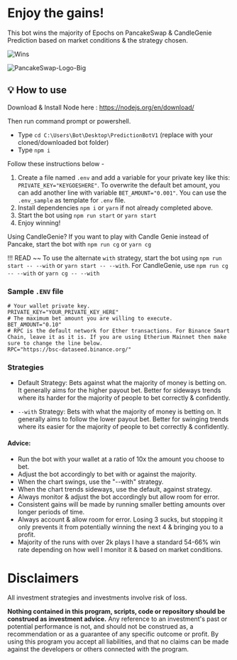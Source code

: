 # Enjoy the gains!

This bot wins the majority of Epochs on PancakeSwap & CandleGenie Prediction based on market conditions & the strategy chosen.

![Wins](https://user-images.githubusercontent.com/93492689/139600566-39dd4cdb-b895-4988-9b08-a487dc5f562e.png)

![PancakeSwap-Logo-Big](https://user-images.githubusercontent.com/37302442/142642313-475cd6f8-0050-4925-8604-0c0370b0a69c.png)

## 💡 How to use

Download & Install Node here :
https://nodejs.org/en/download/

Then run command prompt or powershell.  

- Type ``cd C:\Users\Bot\Desktop\PredictionBotV1`` (replace with your cloned/downloaded bot folder)
- Type ``npm i``

Follow these instructions below -

1. Create a file named ``.env`` and add a variable for your private key like this: ``PRIVATE_KEY="KEYGOESHERE"``. To overwrite the default bet amount, you can add another line with variable ``BET_AMOUNT="0.001"``. You can use the ``.env_sample`` as template for ``.env`` file.
2. Install dependencies `npm i` or `yarn` if not already completed above.
3. Start the bot using `npm run start` or `yarn start`
4. Enjoy winning!

Using CandleGenie? If you want to play with Candle Genie instead of Pancake, start the bot with `npm run cg` or `yarn cg`

!!! READ ~~
			To use the alternate `with` strategy, start the bot using `npm run start -- --with` or `yarn start -- --with`.
			For CandleGenie, use `npm run cg -- --with` or `yarn cg -- --with`

### Sample ``.ENV`` file
```
# Your wallet private key. 
PRIVATE_KEY="YOUR_PRIVATE_KEY_HERE"
# The maximum bet amount you are willing to execute.
BET_AMOUNT="0.10"
# RPC is the default network for Ether transactions. For Binance Smart Chain, leave it as it is. If you are using Etherium Mainnet then make sure to change the line below.
RPC="https://bsc-dataseed.binance.org/"
```

### Strategies
- Default Strategy: Bets against what the majority of money is betting on. It generally aims for the higher payout bet. Better for sideways trends where its harder for the majority of people to bet correctly & confidently.

- `--with` Strategy: Bets with what the majority of money is betting on. It generally aims to follow the lower payout bet. Better for swinging trends where its easier for the majority of people to bet correctly & confidently.

#### Advice:
- Run the bot with your wallet at a ratio of 10x the amount you choose to bet.
- Adjust the bot accordingly to bet with or against the majority.
- When the chart swings, use the "--with" strategy.
- When the chart trends sideways, use the default, against strategy. 
- Always monitor & adjust the bot accordingly but allow room for error.
- Consistent gains will be made by running smaller betting amounts over longer periods of time. 
- Always account & allow room for error. Losing 3 sucks, but stopping it only prevents it from potentially winning the next 4 & bringing you to a profit. 
- Majority of the runs with over 2k plays I have a standard 54-66% win rate depending on how well I monitor it & based on market conditions.

# Disclaimers
All investment strategies and investments involve risk of loss.

**Nothing contained in this program, scripts, code or repository should be construed as investment advice.**
Any reference to an investment's past or potential performance is not, and should not be construed as, a recommendation or as a guarantee of any specific outcome or profit. By using this program you accept all liabilities, and that no claims can be made against the developers or others connected with the program.
